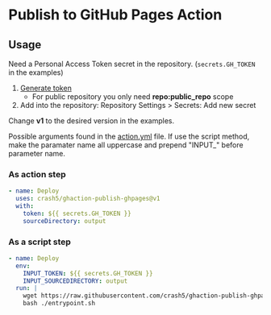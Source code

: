 # Publish to GitHub Pages Action


## Usage

Need a Personal Access Token secret in the repository. (`secrets.GH_TOKEN` in the examples)
  1. [Generate token](https://github.com/settings/tokens)
      - For public repository you only need **repo:public_repo** scope
  2. Add into the repository: Repository Settings > Secrets: Add new secret

Change **v1** to the desired version in the examples.


Possible arguments found in the [action.yml](action.yml) file. If use the script method, make the paramater name all uppercase and prepend "INPUT_" before parameter name.

### As action step

```yaml
- name: Deploy
  uses: crash5/ghaction-publish-ghpages@v1
  with:
    token: ${{ secrets.GH_TOKEN }}
    sourceDirectory: output
```


### As a script step

```yaml
- name: Deploy
  env:
    INPUT_TOKEN: ${{ secrets.GH_TOKEN }}
    INPUT_SOURCEDIRECTORY: output
  run: |
    wget https://raw.githubusercontent.com/crash5/ghaction-publish-ghpages/v1/entrypoint.sh
    bash ./entrypoint.sh
```

